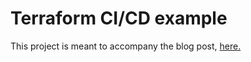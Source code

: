 # Terraform CI/CD example

This project is meant to accompany the blog post, [here.](https://maxtrier.dk/blog/terraform)